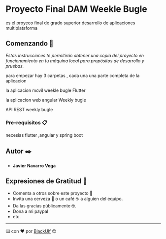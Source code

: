 # Proyecto Final DAM Weekle Bugle

es el proyeco final de grado superior desarrollo de aplicaciones multiplataforma

## Comenzando 🚀

_Estas instrucciones te permitirán obtener una copia del proyecto en funcionamiento en tu máquina local para propósitos de desarrollo y pruebas._

para empezar hay 3 carpetas , cada una una parte completa de la aplicacion 

la aplicacion movil weekle bugle Flutter

la aplicacion web angular Weekly bugle

API REST weekly bugle


### Pre-requisitos 📋

necesias flutter ,angular y spring boot

## Autor ✒️

* **Javier Navarro Vega** 


## Expresiones de Gratitud 🎁

* Comenta a otros sobre este proyecto 📢
* Invita una cerveza 🍺 o un café ☕ a alguien del equipo. 
* Da las gracias públicamente 🤓.
* Dona a mi paypal
* etc.



---
⌨️ con ❤️ por [BlackUlf](https://github.com/blackulf66) 😊
